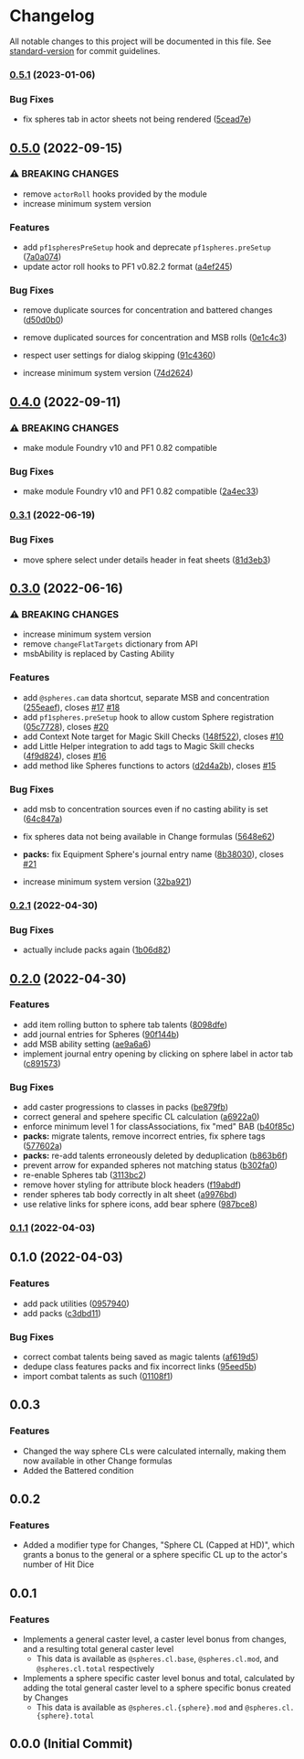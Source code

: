 # Changelog

All notable changes to this project will be documented in this file. See [standard-version](https://github.com/conventional-changelog/standard-version) for commit guidelines.

### [0.5.1](https://gitlab.com/ethaks-fvtt/foundryvtt-pf1-spheres/compare/v0.5.0...v0.5.1) (2023-01-06)


### Bug Fixes

* fix spheres tab in actor sheets not being rendered ([5cead7e](https://gitlab.com/ethaks-fvtt/foundryvtt-pf1-spheres/commit/5cead7e7d580f528aba95603fc4d41b0d6b50435))

## [0.5.0](https://gitlab.com/ethaks-fvtt/foundryvtt-pf1-spheres/compare/v0.4.0...v0.5.0) (2022-09-15)


### ⚠ BREAKING CHANGES

* remove `actorRoll` hooks provided by the module
* increase minimum system version

### Features

* add `pf1spheresPreSetup` hook and deprecate `pf1spheres.preSetup` ([7a0a074](https://gitlab.com/ethaks-fvtt/foundryvtt-pf1-spheres/commit/7a0a074f04330388b438170390894889013f9fdd))
* update actor roll hooks to PF1 v0.82.2 format ([a4ef245](https://gitlab.com/ethaks-fvtt/foundryvtt-pf1-spheres/commit/a4ef245ad1f678b64aaef2f0c1c7a1aba1d236ff))


### Bug Fixes

* remove duplicate sources for concentration and battered changes ([d50d0b0](https://gitlab.com/ethaks-fvtt/foundryvtt-pf1-spheres/commit/d50d0b01ed48737326e968c4a6e2d45b1ad41881))
* remove duplicated sources for concentration and MSB rolls ([0e1c4c3](https://gitlab.com/ethaks-fvtt/foundryvtt-pf1-spheres/commit/0e1c4c36a973364ce645b93772b0d5ea0ab511e7))
* respect user settings for dialog skipping ([91c4360](https://gitlab.com/ethaks-fvtt/foundryvtt-pf1-spheres/commit/91c4360a935bef1240d0e9262b321b9119bf3bbb))


* increase minimum system version ([74d2624](https://gitlab.com/ethaks-fvtt/foundryvtt-pf1-spheres/commit/74d2624502716e978cc0ac5651045ea8f4591102))

## [0.4.0](https://gitlab.com/ethaks-fvtt/foundryvtt-pf1-spheres/compare/v0.3.1...v0.4.0) (2022-09-11)


### ⚠ BREAKING CHANGES

* make module Foundry v10 and PF1 0.82 compatible

### Bug Fixes

* make module Foundry v10 and PF1 0.82 compatible ([2a4ec33](https://gitlab.com/ethaks-fvtt/foundryvtt-pf1-spheres/commit/2a4ec3306c669a2c1f3455f071e00829ab2a9df0))

### [0.3.1](https://gitlab.com/ethaks-fvtt/foundryvtt-pf1-spheres/compare/v0.3.0...v0.3.1) (2022-06-19)


### Bug Fixes

* move sphere select under details header in feat sheets ([81d3eb3](https://gitlab.com/ethaks-fvtt/foundryvtt-pf1-spheres/commit/81d3eb36ec29f1f95f8b0ad2cc6a751ab71ce0a1))

## [0.3.0](https://gitlab.com/ethaks-fvtt/foundryvtt-pf1-spheres/compare/v0.2.1...v0.3.0) (2022-06-16)


### ⚠ BREAKING CHANGES

* increase minimum system version
* remove `changeFlatTargets` dictionary from API
* msbAbility is replaced by Casting Ability

### Features

* add `@spheres.cam` data shortcut, separate MSB and concentration ([255eaef](https://gitlab.com/ethaks-fvtt/foundryvtt-pf1-spheres/commit/255eaefa98367fe4650bd400299aa6ce115b0fcf)), closes [#17](https://gitlab.com/ethaks-fvtt/foundryvtt-pf1-spheres/issues/17) [#18](https://gitlab.com/ethaks-fvtt/foundryvtt-pf1-spheres/issues/18)
* add `pf1spheres.preSetup` hook to allow custom Sphere registration ([05c7728](https://gitlab.com/ethaks-fvtt/foundryvtt-pf1-spheres/commit/05c7728d6313f07ac57ceaca95e0146276b82118)), closes [#20](https://gitlab.com/ethaks-fvtt/foundryvtt-pf1-spheres/issues/20)
* add Context Note target for Magic Skill Checks ([148f522](https://gitlab.com/ethaks-fvtt/foundryvtt-pf1-spheres/commit/148f522801e67e433901bc05610b6714a59a90c7)), closes [#10](https://gitlab.com/ethaks-fvtt/foundryvtt-pf1-spheres/issues/10)
* add Little Helper integration to add tags to Magic Skill checks ([4f9d824](https://gitlab.com/ethaks-fvtt/foundryvtt-pf1-spheres/commit/4f9d824d3b20f8975c6c2a50305a7b46c531c04d)), closes [#16](https://gitlab.com/ethaks-fvtt/foundryvtt-pf1-spheres/issues/16)
* add method like Spheres functions to actors ([d2d4a2b](https://gitlab.com/ethaks-fvtt/foundryvtt-pf1-spheres/commit/d2d4a2b6ce05125e881912c8487109042310a369)), closes [#15](https://gitlab.com/ethaks-fvtt/foundryvtt-pf1-spheres/issues/15)


### Bug Fixes

* add msb to concentration sources even if no casting ability is set ([64c847a](https://gitlab.com/ethaks-fvtt/foundryvtt-pf1-spheres/commit/64c847a5ce70eaf4f478997597fd273e549bac2e))
* fix spheres data not being available in Change formulas ([5648e62](https://gitlab.com/ethaks-fvtt/foundryvtt-pf1-spheres/commit/5648e62fdca69700f367e0bb3af005abb86c5787))
* **packs:** fix Equipment Sphere's journal entry name ([8b38030](https://gitlab.com/ethaks-fvtt/foundryvtt-pf1-spheres/commit/8b38030c80adde6efd5be69f94a434a68a135222)), closes [#21](https://gitlab.com/ethaks-fvtt/foundryvtt-pf1-spheres/issues/21)


* increase minimum system version ([32ba921](https://gitlab.com/ethaks-fvtt/foundryvtt-pf1-spheres/commit/32ba9211cb366b2fcadbd5687e3bac213a71db0e))

### [0.2.1](https://gitlab.com/Ethaks/foundryvtt-pf1-spheres/compare/v0.2.0...v0.2.1) (2022-04-30)


### Bug Fixes

* actually include packs again ([1b06d82](https://gitlab.com/Ethaks/foundryvtt-pf1-spheres/commit/1b06d82a6f49222e99a6116fc43a643702e9a846))

## [0.2.0](https://gitlab.com/Ethaks/foundryvtt-pf1-spheres/compare/v0.1.1...v0.2.0) (2022-04-30)


### Features

* add item rolling button to sphere tab talents ([8098dfe](https://gitlab.com/Ethaks/foundryvtt-pf1-spheres/commit/8098dfedefb4f410b5399c7234994c8717ba4594))
* add journal entries for Spheres ([90f144b](https://gitlab.com/Ethaks/foundryvtt-pf1-spheres/commit/90f144b9e84a60371d7b4661e3b92ec513a9abef))
* add MSB ability setting ([ae9a6a6](https://gitlab.com/Ethaks/foundryvtt-pf1-spheres/commit/ae9a6a603160590a1a035126b658c7661a5bfda9))
* implement journal entry opening by clicking on sphere label in actor tab ([c891573](https://gitlab.com/Ethaks/foundryvtt-pf1-spheres/commit/c8915736da1b3bc9a93f963de1615d5c6ee7a77f))


### Bug Fixes

* add caster progressions to classes in packs ([be879fb](https://gitlab.com/Ethaks/foundryvtt-pf1-spheres/commit/be879fbaf333a4f76e28a51ae3b180673a64f5f7))
* correct general and spehere specific CL calculation ([a6922a0](https://gitlab.com/Ethaks/foundryvtt-pf1-spheres/commit/a6922a06d6d78d4b6264883b4e9823ecc64d1491))
* enforce minimum level 1 for classAssociations, fix "med" BAB ([b40f85c](https://gitlab.com/Ethaks/foundryvtt-pf1-spheres/commit/b40f85cc35a69f103fefc2bfd9d7e44521c6cf92))
* **packs:** migrate talents, remove incorrect entries, fix sphere tags ([577602a](https://gitlab.com/Ethaks/foundryvtt-pf1-spheres/commit/577602af16eba131f0f239c032a122342293e53e))
* **packs:** re-add talents erroneously deleted by deduplication ([b863b6f](https://gitlab.com/Ethaks/foundryvtt-pf1-spheres/commit/b863b6f53d52c162b50f9f6226e110798294690a))
* prevent arrow for expanded spheres not matching status ([b302fa0](https://gitlab.com/Ethaks/foundryvtt-pf1-spheres/commit/b302fa098a36cf9f797f390bbada36475193f62c))
* re-enable Spheres tab ([3113bc2](https://gitlab.com/Ethaks/foundryvtt-pf1-spheres/commit/3113bc287b29c2d790ed3902004157bf0aa88983))
* remove hover styling for attribute block headers ([f19abdf](https://gitlab.com/Ethaks/foundryvtt-pf1-spheres/commit/f19abdf2230f95dadbba357c035e2aa1da37e4e8))
* render spheres tab body correctly in alt sheet ([a9976bd](https://gitlab.com/Ethaks/foundryvtt-pf1-spheres/commit/a9976bd94a291c3bb2e2e44caa27cf299d94551e))
* use relative links for sphere icons, add bear sphere ([987bce8](https://gitlab.com/Ethaks/foundryvtt-pf1-spheres/commit/987bce8f629aaf63e9e0f06a07d75bd62f5a0812))

### [0.1.1](https://gitlab.com/Ethaks/foundryvtt-pf1-spheres/compare/v0.1.0...v0.1.1) (2022-04-03)

## 0.1.0 (2022-04-03)


### Features

* add pack utilities ([0957940](https://gitlab.com/Ethaks/foundryvtt-pf1-spheres/commit/095794016a350ad40c2092c0001af8a445b2208d))
* add packs ([c3dbd11](https://gitlab.com/Ethaks/foundryvtt-pf1-spheres/commit/c3dbd1194ee6cc757b15ec4cc578594e5cb396d0))


### Bug Fixes

* correct combat talents being saved as magic talents ([af619d5](https://gitlab.com/Ethaks/foundryvtt-pf1-spheres/commit/af619d572c867f4bbf89f0c539ef9b7237986173))
* dedupe class features packs and fix incorrect links ([95eed5b](https://gitlab.com/Ethaks/foundryvtt-pf1-spheres/commit/95eed5bef961c21e00d5448f1c5b199399a0ffd1))
* import combat talents as such ([01108f1](https://gitlab.com/Ethaks/foundryvtt-pf1-spheres/commit/01108f159afd6a2be439b7b8788c80160b08ed7b))

## 0.0.3

### Features

- Changed the way sphere CLs were calculated internally, making them now available in other Change formulas
- Added the Battered condition

## 0.0.2

### Features

- Added a modifier type for Changes, "Sphere CL (Capped at HD)", which grants a bonus to the general or a sphere specific CL up to the actor's number of Hit Dice

## 0.0.1

### Features

- Implements a general caster level, a caster level bonus from changes, and a resulting total general caster level
  - This data is available as `@spheres.cl.base`, `@spheres.cl.mod`, and `@spheres.cl.total` respectively
- Implements a sphere specific caster level bonus and total, calculated by adding the total general caster level to a sphere specific bonus created by Changes
  - This data is available as `@spheres.cl.{sphere}.mod` and `@spheres.cl.{sphere}.total`

## 0.0.0 (Initial Commit)
